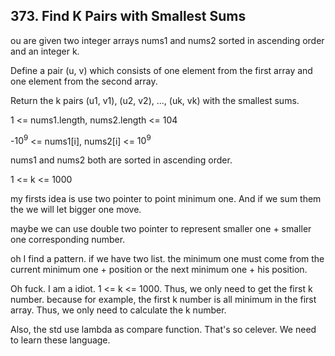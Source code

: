 ## 373. Find K Pairs with Smallest Sums
ou are given two integer arrays nums1 and nums2 sorted in ascending order and an integer k.

Define a pair (u, v) which consists of one element from the first array and one element from the second array.

Return the k pairs (u1, v1), (u2, v2), ..., (uk, vk) with the smallest sums.

1 <= nums1.length, nums2.length <= 104

-$10^9$ <= nums1[i], nums2[i] <= $10^9$

nums1 and nums2 both are sorted in ascending order.

1 <= k <= 1000

my firsts idea is use two pointer to point minimum one. And if we sum them the we will let bigger one move.

maybe we can use double two pointer to represent smaller one + smaller one corresponding number.

oh I find a pattern. if we have two list. the minimum one must come from the current minimum one + position or the next minimum one + his position.

Oh fuck. I am a idiot. 1 <= k <= 1000. Thus, we only need to get the first k number. because for example, the first k number is all minimum in the first array. Thus, we only need to calculate the k number.

Also, the std use lambda as compare function. That's so celever. We need to learn these language.